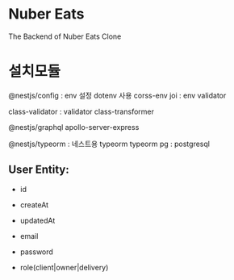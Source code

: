 # Nuber Eats

The Backend of Nuber Eats Clone

# 설치모듈

@nestjs/config : env 설정 dotenv 사용
corss-env
joi : env validator

class-validator : validator
class-transformer

@nestjs/graphql
apollo-server-express

@nestjs/typeorm : 네스트용 typeorm 
typeorm
pg : postgresql


## User Entity:

- id
- createAt
- updatedAt

- email
- password
- role(client|owner|delivery)